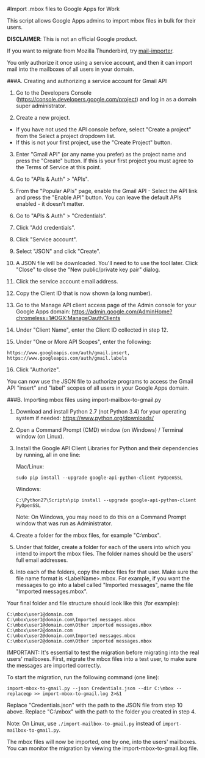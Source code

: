 #Import .mbox files to Google Apps for Work

This script allows Google Apps admins to import mbox files in bulk for their users.

**DISCLAIMER**: This is not an official Google product.

If you want to migrate from Mozilla Thunderbird, try [mail-importer](https://github.com/google/mail-importer).

You only authorize it once using a service account, and then it can import mail
into the mailboxes of all users in your domain.

###A. Creating and authorizing a service account for Gmail API

1. Go to the Developers Console (https://console.developers.google.com/project)
and log in as a domain super administrator.

2. Create a new project.

 * If you have not used the API console before, select "Create a project" from the Select a project dropdown list.
 * If this is not your first project, use the "Create Project" button.

3. Enter "Gmail API" (or any name you prefer) as the project name and press the
"Create" button. If this is your first project you must agree to the Terms of
Service at this point.

4. Go to "APIs & Auth" > "APIs".

5. From the "Popular APIs" page, enable the Gmail API - Select the API link and
press the "Enable API" button. You can leave the default APIs enabled - it
doesn't matter.

6. Go to "APIs & Auth" > "Credentials".

7. Click "Add credentials".

8. Click "Service account".

9. Select "JSON" and click "Create".

10. A JSON file will be downloaded. You'll need to to use the tool later. Click
"Close" to close the "New public/private key pair" dialog.

11. Click the service account email address.

12. Copy the Client ID that is now shown (a long number).

13. Go to the Manage API client access page of the Admin console for your Google
Apps domain: https://admin.google.com/AdminHome?chromeless=1#OGX:ManageOauthClients

14. Under "Client Name", enter the Client ID collected in step 12.

15. Under "One or More API Scopes", enter the following:
   ```
   https://www.googleapis.com/auth/gmail.insert, https://www.googleapis.com/auth/gmail.labels
   ```
16. Click "Authorize".

You can now use the JSON file to authorize programs to access the Gmail API "insert" and "label" scopes of all users in your Google Apps domain.

###B. Importing mbox files using import-mailbox-to-gmail.py

1. Download and install Python 2.7 (not Python 3.4) for your operating system if
needed: https://www.python.org/downloads/

2. Open a Command Prompt (CMD) window (on Windows) / Terminal window (on Linux).

3. Install the Google API Client Libraries for Python and their dependencies by running, all in one line:

   Mac/Linux:
   ```
   sudo pip install --upgrade google-api-python-client PyOpenSSL
   ```

   Windows:
   ```
   C:\Python27\Scripts\pip install --upgrade google-api-python-client PyOpenSSL
   ```

   Note: On Windows, you may need to do this on a Command Prompt window that was
run as Administrator.

4. Create a folder for the mbox files, for example "C:\mbox".

5. Under that folder, create a folder for each of the users into which you
intend to import the mbox files. The folder names should be the users' full
email addresses.

6. Into each of the folders, copy the mbox files for that user. Make sure the
file name format is &lt;LabelName&gt;.mbox. For example, if you want the messages to
go into a label called "Imported messages", name the file
"Imported messages.mbox".

Your final folder and file structure should look like this (for example):
```C:\mbox
C:\mbox\user1@domain.com
C:\mbox\user1@domain.com\Imported messages.mbox
C:\mbox\user1@domain.com\Other imported messages.mbox
C:\mbox\user2@domain.com
C:\mbox\user2@domain.com\Imported messages.mbox
C:\mbox\user2@domain.com\Other imported messages.mbox
```

IMPORTANT: It's essential to test the migration before migrating into the real
users' mailboxes. First, migrate the mbox files into a test user, to make sure
the messages are imported correctly.

To start the migration, run the following command (one line):
```
import-mbox-to-gmail.py --json Credentials.json --dir C:\mbox --replaceqp >> import-mbox-to-gmail.log 2>&1
```

Replace "Credentials.json" with the path to the JSON file from step 10 above.
Replace "C:\mbox" with the path to the folder you created in step 4.

Note: On Linux, use `./import-mailbox-to-gmail.py` instead of `import-mailbox-to-gmail.py`.

The mbox files will now be imported, one by one, into the users' mailboxes. You
can monitor the migration by viewing the import-mbox-to-gmail.log file.

